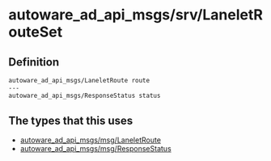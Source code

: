 # autoware_ad_api_msgs/srv/LaneletRouteSet

## Definition

```txt
autoware_ad_api_msgs/LaneletRoute route
---
autoware_ad_api_msgs/ResponseStatus status
```

## The types that this uses

- [autoware_ad_api_msgs/msg/LaneletRoute](../../autoware_ad_api_msgs/msg/lanelet_route.md)
- [autoware_ad_api_msgs/msg/ResponseStatus](../../autoware_ad_api_msgs/msg/response_status.md)
